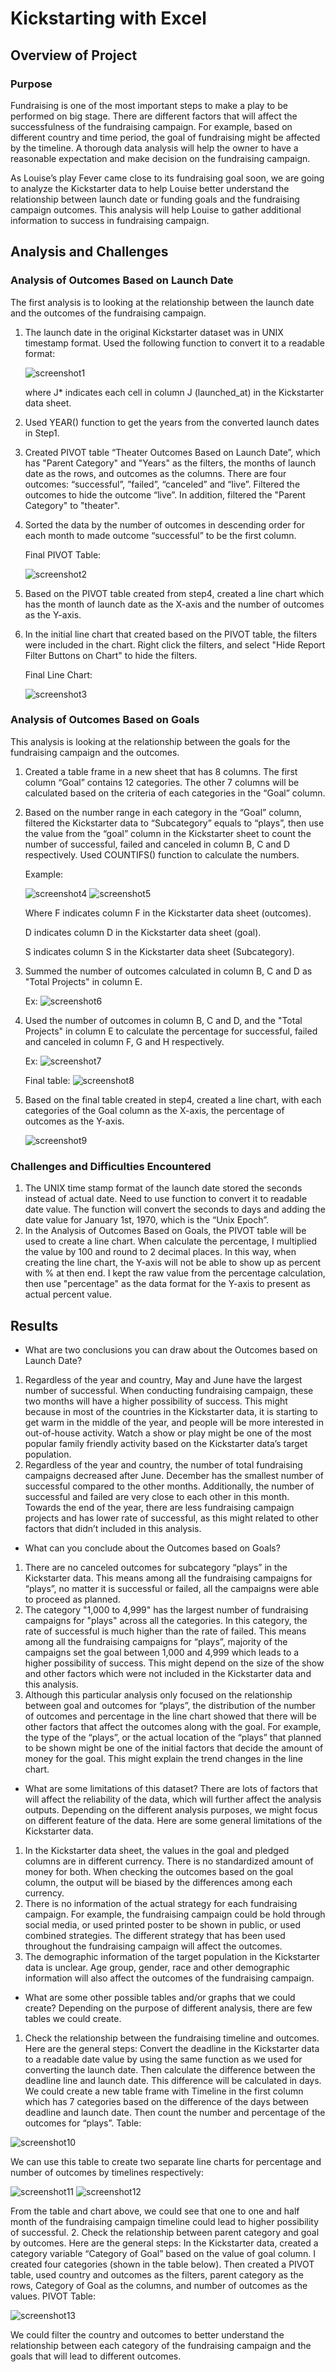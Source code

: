 # Kickstarting with Excel
## Overview of Project
### Purpose
Fundraising is one of the most important steps to make a play to be performed on big stage. There are
different factors that will affect the successfulness of the fundraising campaign. For example, based
on different country and time period, the goal of fundraising might be affected by the timeline. A
thorough data analysis will help the owner to have a reasonable expectation and make decision on the 
fundraising campaign.

As Louise’s play Fever came close to its fundraising goal soon, we are going to analyze the Kickstarter
data to help Louise better understand the relationship between launch date or funding goals and the
fundraising campaign outcomes. This analysis will help Louise to gather additional information to
success in fundraising campaign. 

## Analysis and Challenges
### Analysis of Outcomes Based on Launch Date
The first analysis is to looking at the relationship between the launch date and the outcomes of the fundraising campaign. 
1.	The launch date in the original Kickstarter dataset was in UNIX timestamp format. Used the following function to convert it to a readable format:

    ![screenshot1](https://user-images.githubusercontent.com/79289806/108928628-79cd8b00-7610-11eb-8b3e-49d0845ddd6c.png)
    
    where J* indicates each cell in column J (launched_at) in the Kickstarter data sheet.
 
2.	Used YEAR() function to get the years from the converted launch dates in Step1.
3.	Created PIVOT table “Theater Outcomes Based on Launch Date”, which has "Parent Category" and "Years" as the filters, the months of launch date as the rows, and outcomes as the columns. There are four outcomes: “successful”, ”failed”, “canceled” and “live”. Filtered the outcomes to hide the outcome “live”. In addition, filtered the "Parent Category" to "theater".
4.	Sorted the data by the number of outcomes in descending order for each month to made outcome “successful” to be the first column.

    Final PIVOT Table:

    ![screenshot2](https://user-images.githubusercontent.com/79289806/108938802-b6a07e80-761e-11eb-81af-828c526246df.png)
 
5.	Based on the PIVOT table created from step4, created a line chart which has the month of launch date as the X-axis and the number of outcomes as the Y-axis.
6.	In the initial line chart that created based on the PIVOT table, the filters were included in the chart. Right click the filters, and select "Hide Report Filter Buttons on Chart" to hide the filters.

    Final Line Chart:

    ![screenshot3](https://user-images.githubusercontent.com/79289806/108928785-c0bb8080-7610-11eb-9f99-faf4424fc9f5.png)

 
### Analysis of Outcomes Based on Goals
This analysis is looking at the relationship between the goals for the fundraising campaign and the outcomes.
1.	Created a table frame in a new sheet that has 8 columns. The first column “Goal” contains 12 categories. The other 7 columns will be calculated based on the criteria of each categories in the “Goal” column.
2.	Based on the number range in each category in the “Goal” column, filtered the Kickstarter data to  “Subcategory” equals to “plays”, then use the value from the “goal” column in the Kickstarter sheet to count the number of successful, failed and canceled in column B, C and D respectively. Used COUNTIFS() function to calculate the numbers.
	
    Example:
    
    ![screenshot4](https://user-images.githubusercontent.com/79289806/108928777-c022ea00-7610-11eb-84b3-98580a0ed9a9.png)
    ![screenshot5](https://user-images.githubusercontent.com/79289806/108928778-c022ea00-7610-11eb-90c6-6af2ed553128.png)
 
    Where F indicates column F in the Kickstarter data sheet (outcomes).

    D indicates column D in the Kickstarter data sheet (goal).

    S indicates column S in the Kickstarter data sheet (Subcategory).

3.	Summed the number of outcomes calculated in column B, C and D as "Total Projects" in column E.

    Ex:  ![screenshot6](https://user-images.githubusercontent.com/79289806/108928779-c022ea00-7610-11eb-8b25-892715417db9.png)

4.	Used the number of outcomes in column B, C and D, and the "Total Projects" in column E to calculate the percentage for successful, failed and canceled in column F, G and H respectively.

    Ex:  ![screenshot7](https://user-images.githubusercontent.com/79289806/108928780-c022ea00-7610-11eb-9075-b00f36e64a74.png)
    
    Final table:
   ![screenshot8](https://user-images.githubusercontent.com/79289806/109091116-30e60700-76e2-11eb-85d2-196e29bfd905.png)
 
5.	Based on the final table created in step4, created a line chart, with each categories of the Goal column as the X-axis, the percentage of outcomes as the Y-axis.

    ![screenshot9](https://user-images.githubusercontent.com/79289806/108928782-c022ea00-7610-11eb-8f9a-befe5fea909e.png)

 
### Challenges and Difficulties Encountered
1.	The UNIX time stamp format of the launch date stored the seconds instead of actual date. Need to use function to convert it to readable date value. The function will convert the seconds to days and adding the date value for January 1st, 1970, which is the “Unix Epoch”. 
2.	In the Analysis of Outcomes Based on Goals, the PIVOT table will be used to create a line chart. When calculate the percentage, I multiplied the value by 100 and round to 2 decimal places. In this way, when creating the line chart, the Y-axis will not be able to show up as percent with % at then end. I kept the raw value from the percentage calculation, then use "percentage" as the data format for the Y-axis to present as actual percent value.

## Results
- What are two conclusions you can draw about the Outcomes based on Launch Date?
1.	Regardless of the year and country, May and June have the largest number of successful. When conducting fundraising campaign, these two months will have a higher possibility of success. This might because in most of the countries in the Kickstarter data, it is starting to get warm in the middle of the year, and people will be more interested in out-of-house activity. Watch a show or play might be one of the most popular family friendly activity based on the Kickstarter data’s target population.
2.	Regardless of the year and country, the number of total fundraising campaigns decreased after June. December has the smallest number of successful compared to the other months. Additionally, the number of successful and failed are very close to each other in this month. Towards the end of the year, there are less fundraising campaign projects and has lower rate of successful, as this might related to other factors that didn’t included in this analysis. 
- What can you conclude about the Outcomes based on Goals?
1.	There are no canceled outcomes for subcategory “plays” in the Kickstarter data. This means among all the fundraising campaigns for “plays”, no matter it is successful or failed, all the campaigns were able to proceed as planned. 
2.	The category "1,000 to 4,999" has the largest number of fundraising campaigns for "plays" across all the categories. In this category, the rate of successful is much higher than the rate of failed. This means among all the fundraising campaigns for “plays”, majority of the campaigns set the goal between 1,000 and 4,999 which leads to a higher possibility of success. This might depend on the size of the show and other factors which were not included in the Kickstarter data and this analysis.
3.	Although this particular analysis only focused on the relationship between goal and outcomes for “plays”, the distribution of the number of outcomes and percentage in the line chart showed that there will be other factors that affect the outcomes along with the goal. For example, the type of the “plays”, or the actual location of the “plays” that planned to be shown might be one of the initial factors that decide the amount of money for the goal. This might explain the trend changes in the line chart. 
- What are some limitations of this dataset?
There are lots of factors that will affect the reliability of the data, which will further affect the analysis outputs. Depending on the different analysis purposes, we might focus on different feature of the data. Here are some general limitations of the Kickstarter data.
1.	In the Kickstarter data sheet, the values in the goal and pledged columns are in different currency. There is no standardized amount of money for both. When checking the outcomes based on the goal column, the output will be biased by the differences among each currency. 
2.	There is no information of the actual strategy for each fundraising campaign. For example, the fundraising campaign could be hold through social media, or used printed poster to be shown in public, or used combined strategies. The different strategy that has been used throughout the fundraising campaign will affect the outcomes. 
3.	The demographic information of the target population in the Kickstarter data is unclear. Age group, gender, race and other demographic information will also affect the outcomes of the fundraising campaign.  
- What are some other possible tables and/or graphs that we could create?
Depending on the purpose of different analysis, there are few tables we could create.
1.	Check the relationship between the fundraising timeline and outcomes. Here are the general steps:
Convert the deadline in the Kickstarter data to a readable date value by using the same function as we used for converting the launch date. Then calculate the difference between the deadline line and launch date. This difference will be calculated in days. We could create a new table frame with Timeline in the first column which has 7 categories based on the difference of the days between deadline and launch date. Then count the number and percentage of the outcomes for “plays”.
Table:

![screenshot10](https://user-images.githubusercontent.com/79289806/109088049-a64ed900-76dc-11eb-9966-ebd90e4ef125.png)
 
We can use this table to create two separate line charts for percentage and number of outcomes by timelines respectively:
 

![screenshot11](https://user-images.githubusercontent.com/79289806/109088074-b5358b80-76dc-11eb-90b7-154c82afe4b9.png)
![screenshot12](https://user-images.githubusercontent.com/79289806/109088081-b8307c00-76dc-11eb-855e-1c529aec5ed6.png)
 
From the table and chart above, we could see that one to one and half month of the fundraising campaign timeline could lead to higher possibility of successful. 
2.	Check the relationship between parent category and goal by outcomes. Here are the general steps:
In the Kickstarter data, created a category variable “Category of Goal” based on the value of goal column. I created four categories (shown in the table below). Then created a PIVOT table, used country and outcomes as the filters, parent category as the rows, Category of Goal as the columns, and number of outcomes as the values.
PIVOT Table:

![screenshot13](https://user-images.githubusercontent.com/79289806/109088147-dc8c5880-76dc-11eb-9674-309b9d148159.png)
 
We could filter the country and outcomes to better understand the relationship between each category of the fundraising campaign and the goals that will lead to different outcomes. 


